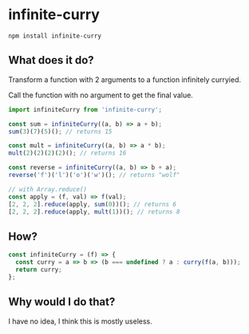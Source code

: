 # infinite-curry

```
npm install infinite-curry
```

## What does it do?

Transform a function with 2 arguments to a function infinitely curryied.

Call the function with no argument to get the final value.

```javascript
import infiniteCurry from 'infinite-curry';

const sum = infiniteCurry((a, b) => a + b);
sum(3)(7)(5)(); // returns 15

const mult = infiniteCurry((a, b) => a * b);
mult(2)(2)(2)(2)(); // returns 16

const reverse = infiniteCurry((a, b) => b + a);
reverse('f')('l')('o')('w')(); // returns "wolf"

// with Array.reduce()
const apply = (f, val) => f(val);
[2, 2, 2].reduce(apply, sum(0))(); // returns 6
[2, 2, 2].reduce(apply, mult(1))(); // returns 8
```

## How?

```javascript
const infiniteCurry = (f) => {
  const curry = a => b => (b === undefined ? a : curry(f(a, b)));
  return curry;
};
```

## Why would I do that?

I have no idea, I think this is mostly useless.
